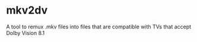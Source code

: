 # mkv2dv
A tool to remux .mkv files into files that are compatible with TVs that accept Dolby Vision 8.1
